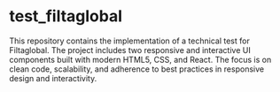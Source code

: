 # test_filtaglobal
This repository contains the implementation of a technical test for Filtaglobal. The project includes two responsive and interactive UI components built with modern HTML5, CSS, and React. The focus is on clean code, scalability, and adherence to best practices in responsive design and interactivity.
